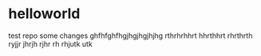 # helloworld
test repo
some changes
ghfhfghfhgjhgjhgjhjhg
rthrhrhhrt
hhrthhrt
rhrthrth
ryjjr
jhrjh
rjhr
rh
rhjutk
utk
